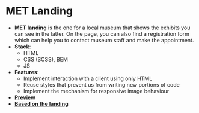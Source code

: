 # MET Landing
  - **MET landing** is the one for a local museum that shows the exhibits you can see in the latter. On the page, you can also find a registration form which can help you to contact museum staff and make the appointment.
  - **Stack**:
    - HTML
    - CSS (SCSS), BEM
    - JS
  - **Features**:
    - Implement interaction with a client using only HTML
    - Reuse styles that prevent us from writing new portions of code
    - Implement the mechanism for responsive image behaviour
  - [**Preview**](https://mykyta-krainik.github.io/MET_landing/)
  - [**Based on the landing**](https://www.figma.com/file/lSR1m42L9YwzQwzzxKwHpw/THE-MET)

